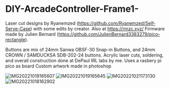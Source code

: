# DIY-ArcadeController-Frame1-
Laser cut designs by Ryanemzed (https://github.com/Ryanemzed/Self-Serve-Case) with some edits by creator. Also at https://rmzc.xyz/
Firmware made by Julien Bernard (https://github.com/JulienBernard3383279/pico-rectangle).

Buttons are mix of 24mm Sanwa OBSF-30 Snap-in Buttons, and 24mm CROWN / SAMDUCKSA SDB-202-24 buttons.
Acrylic laser cuts, soldering, and overall construction done at DePaul IRL labs by me.
Uses a rasbery pi pico as board
Custom artwork made in photoshop


![IMG20221019165607](https://user-images.githubusercontent.com/77071807/197820410-451f5ec8-98ef-49a3-8ff9-371a3fad48e3.jpg)
![IMG20221019165645](https://user-images.githubusercontent.com/77071807/197820433-f6ccee5d-7e24-4654-8439-80c49b31af93.jpg)
![IMG20221021173130](https://user-images.githubusercontent.com/77071807/197820444-35aae698-0502-4e57-bc0b-2381653c519d.jpg)
![IMG20221018162902](https://user-images.githubusercontent.com/77071807/197820454-911a8b1d-6a88-4622-aa1f-acbe36354243.jpg)
